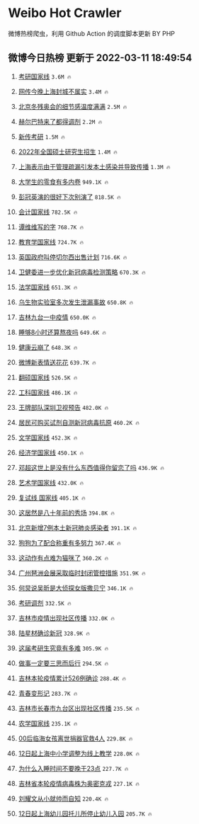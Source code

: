 # Weibo Hot Crawler 



微博热榜爬虫，利用 Github Action 的调度脚本更新 BY PHP 


## 微博今日热榜 更新于 2022-03-11 18:49:54 
1. [考研国家线](https://s.weibo.com/weibo?q=%23%E8%80%83%E7%A0%94%E5%9B%BD%E5%AE%B6%E7%BA%BF%23&Refer=top) `3.6M 🔥` 

1. [网传今晚上海封城不属实](https://s.weibo.com/weibo?q=%23%E7%BD%91%E4%BC%A0%E4%BB%8A%E6%99%9A%E4%B8%8A%E6%B5%B7%E5%B0%81%E5%9F%8E%E4%B8%8D%E5%B1%9E%E5%AE%9E%23&Refer=top) `3.4M 🔥` 

1. [北京冬残奥会的细节感温度满满](https://s.weibo.com/weibo?q=%23%E5%8C%97%E4%BA%AC%E5%86%AC%E6%AE%8B%E5%A5%A5%E4%BC%9A%E7%9A%84%E7%BB%86%E8%8A%82%E6%84%9F%E6%B8%A9%E5%BA%A6%E6%BB%A1%E6%BB%A1%23&Refer=top) `2.5M 🔥` 

1. [赫尔巴特来了都得调剂](https://s.weibo.com/weibo?q=%23%E8%B5%AB%E5%B0%94%E5%B7%B4%E7%89%B9%E6%9D%A5%E4%BA%86%E9%83%BD%E5%BE%97%E8%B0%83%E5%89%82%23&Refer=top) `2.2M 🔥` 

1. [新传考研](https://s.weibo.com/weibo?q=%23%E6%96%B0%E4%BC%A0%E8%80%83%E7%A0%94%23&Refer=top) `1.5M 🔥` 

1. [2022年全国硕士研究生招生](https://s.weibo.com/weibo?q=%232022%E5%B9%B4%E5%85%A8%E5%9B%BD%E7%A1%95%E5%A3%AB%E7%A0%94%E7%A9%B6%E7%94%9F%E6%8B%9B%E7%94%9F%23&Refer=top) `1.4M 🔥` 

1. [上海表示由于管理疏漏引发本土感染并导致传播](https://s.weibo.com/weibo?q=%23%E4%B8%8A%E6%B5%B7%E8%A1%A8%E7%A4%BA%E7%94%B1%E4%BA%8E%E7%AE%A1%E7%90%86%E7%96%8F%E6%BC%8F%E5%BC%95%E5%8F%91%E6%9C%AC%E5%9C%9F%E6%84%9F%E6%9F%93%E5%B9%B6%E5%AF%BC%E8%87%B4%E4%BC%A0%E6%92%AD%23&Refer=top) `1.3M 🔥` 

1. [大学生的零食有多内卷](https://s.weibo.com/weibo?q=%23%E5%A4%A7%E5%AD%A6%E7%94%9F%E7%9A%84%E9%9B%B6%E9%A3%9F%E6%9C%89%E5%A4%9A%E5%86%85%E5%8D%B7%23&Refer=top) `949.1K 🔥` 

1. [彭冠英演的很好下次别演了](https://s.weibo.com/weibo?q=%23%E5%BD%AD%E5%86%A0%E8%8B%B1%E6%BC%94%E7%9A%84%E5%BE%88%E5%A5%BD%E4%B8%8B%E6%AC%A1%E5%88%AB%E6%BC%94%E4%BA%86%23&Refer=top) `818.5K 🔥` 

1. [会计国家线](https://s.weibo.com/weibo?q=%E4%BC%9A%E8%AE%A1%E5%9B%BD%E5%AE%B6%E7%BA%BF&Refer=top) `782.5K 🔥` 

1. [谭维维写的字](https://s.weibo.com/weibo?q=%23%E8%B0%AD%E7%BB%B4%E7%BB%B4%E5%86%99%E7%9A%84%E5%AD%97%23&Refer=top) `768.7K 🔥` 

1. [教育学国家线](https://s.weibo.com/weibo?q=%23%E6%95%99%E8%82%B2%E5%AD%A6%E5%9B%BD%E5%AE%B6%E7%BA%BF%23&Refer=top) `724.7K 🔥` 

1. [英国政府叫停切尔西出售计划](https://s.weibo.com/weibo?q=%23%E8%8B%B1%E5%9B%BD%E6%94%BF%E5%BA%9C%E5%8F%AB%E5%81%9C%E5%88%87%E5%B0%94%E8%A5%BF%E5%87%BA%E5%94%AE%E8%AE%A1%E5%88%92%23&Refer=top) `716.6K 🔥` 

1. [卫健委进一步优化新冠病毒检测策略](https://s.weibo.com/weibo?q=%23%E5%8D%AB%E5%81%A5%E5%A7%94%E8%BF%9B%E4%B8%80%E6%AD%A5%E4%BC%98%E5%8C%96%E6%96%B0%E5%86%A0%E7%97%85%E6%AF%92%E6%A3%80%E6%B5%8B%E7%AD%96%E7%95%A5%23&Refer=top) `670.3K 🔥` 

1. [法学国家线](https://s.weibo.com/weibo?q=%E6%B3%95%E5%AD%A6%E5%9B%BD%E5%AE%B6%E7%BA%BF&Refer=top) `651.3K 🔥` 

1. [乌生物实验室多次发生泄漏事故](https://s.weibo.com/weibo?q=%23%E4%B9%8C%E7%94%9F%E7%89%A9%E5%AE%9E%E9%AA%8C%E5%AE%A4%E5%A4%9A%E6%AC%A1%E5%8F%91%E7%94%9F%E6%B3%84%E6%BC%8F%E4%BA%8B%E6%95%85%23&Refer=top) `650.8K 🔥` 

1. [吉林九台一中疫情](https://s.weibo.com/weibo?q=%23%E5%90%89%E6%9E%97%E4%B9%9D%E5%8F%B0%E4%B8%80%E4%B8%AD%E7%96%AB%E6%83%85%23&Refer=top) `650.0K 🔥` 

1. [睡够8小时还算熬夜吗](https://s.weibo.com/weibo?q=%23%E7%9D%A1%E5%A4%9F8%E5%B0%8F%E6%97%B6%E8%BF%98%E7%AE%97%E7%86%AC%E5%A4%9C%E5%90%97%23&Refer=top) `649.6K 🔥` 

1. [健康云崩了](https://s.weibo.com/weibo?q=%23%E5%81%A5%E5%BA%B7%E4%BA%91%E5%B4%A9%E4%BA%86%23&Refer=top) `648.3K 🔥` 

1. [微博新表情送花花](https://s.weibo.com/weibo?q=%23%E5%BE%AE%E5%8D%9A%E6%96%B0%E8%A1%A8%E6%83%85%E9%80%81%E8%8A%B1%E8%8A%B1%23&Refer=top) `639.7K 🔥` 

1. [翻硕国家线](https://s.weibo.com/weibo?q=%23%E7%BF%BB%E7%A1%95%E5%9B%BD%E5%AE%B6%E7%BA%BF%23&Refer=top) `526.5K 🔥` 

1. [工科国家线](https://s.weibo.com/weibo?q=%E5%B7%A5%E7%A7%91%E5%9B%BD%E5%AE%B6%E7%BA%BF&Refer=top) `486.1K 🔥` 

1. [王牌部队深圳卫视预告](https://s.weibo.com/weibo?q=%23%E7%8E%8B%E7%89%8C%E9%83%A8%E9%98%9F%E6%B7%B1%E5%9C%B3%E5%8D%AB%E8%A7%86%E9%A2%84%E5%91%8A%23&Refer=top) `482.0K 🔥` 

1. [居民可购买试剂自测新冠病毒抗原](https://s.weibo.com/weibo?q=%23%E5%B1%85%E6%B0%91%E5%8F%AF%E8%B4%AD%E4%B9%B0%E8%AF%95%E5%89%82%E8%87%AA%E6%B5%8B%E6%96%B0%E5%86%A0%E7%97%85%E6%AF%92%E6%8A%97%E5%8E%9F%23&Refer=top) `460.2K 🔥` 

1. [文学国家线](https://s.weibo.com/weibo?q=%E6%96%87%E5%AD%A6%E5%9B%BD%E5%AE%B6%E7%BA%BF&Refer=top) `452.3K 🔥` 

1. [经济学国家线](https://s.weibo.com/weibo?q=%E7%BB%8F%E6%B5%8E%E5%AD%A6%E5%9B%BD%E5%AE%B6%E7%BA%BF&Refer=top) `450.1K 🔥` 

1. [邓超这世上是没有什么东西值得你留恋了吗](https://s.weibo.com/weibo?q=%23%E9%82%93%E8%B6%85%E8%BF%99%E4%B8%96%E4%B8%8A%E6%98%AF%E6%B2%A1%E6%9C%89%E4%BB%80%E4%B9%88%E4%B8%9C%E8%A5%BF%E5%80%BC%E5%BE%97%E4%BD%A0%E7%95%99%E6%81%8B%E4%BA%86%E5%90%97%23&Refer=top) `436.9K 🔥` 

1. [艺术学国家线](https://s.weibo.com/weibo?q=%E8%89%BA%E6%9C%AF%E5%AD%A6%E5%9B%BD%E5%AE%B6%E7%BA%BF&Refer=top) `432.0K 🔥` 

1. [复试线 国家线](https://s.weibo.com/weibo?q=%E5%A4%8D%E8%AF%95%E7%BA%BF%20%E5%9B%BD%E5%AE%B6%E7%BA%BF&Refer=top) `405.1K 🔥` 

1. [这居然是八十年前的秀场](https://s.weibo.com/weibo?q=%23%E8%BF%99%E5%B1%85%E7%84%B6%E6%98%AF%E5%85%AB%E5%8D%81%E5%B9%B4%E5%89%8D%E7%9A%84%E7%A7%80%E5%9C%BA%23&Refer=top) `394.8K 🔥` 

1. [北京新增7例本土新冠肺炎感染者](https://s.weibo.com/weibo?q=%23%E5%8C%97%E4%BA%AC%E6%96%B0%E5%A2%9E7%E4%BE%8B%E6%9C%AC%E5%9C%9F%E6%96%B0%E5%86%A0%E8%82%BA%E7%82%8E%E6%84%9F%E6%9F%93%E8%80%85%23&Refer=top) `391.1K 🔥` 

1. [狗狗为了配合称重有多努力](https://s.weibo.com/weibo?q=%23%E7%8B%97%E7%8B%97%E4%B8%BA%E4%BA%86%E9%85%8D%E5%90%88%E7%A7%B0%E9%87%8D%E6%9C%89%E5%A4%9A%E5%8A%AA%E5%8A%9B%23&Refer=top) `367.4K 🔥` 

1. [这动作有点难为猫咪了](https://s.weibo.com/weibo?q=%23%E8%BF%99%E5%8A%A8%E4%BD%9C%E6%9C%89%E7%82%B9%E9%9A%BE%E4%B8%BA%E7%8C%AB%E5%92%AA%E4%BA%86%23&Refer=top) `360.2K 🔥` 

1. [广州琶洲会展采取临时封闭管控措施](https://s.weibo.com/weibo?q=%23%E5%B9%BF%E5%B7%9E%E7%90%B6%E6%B4%B2%E4%BC%9A%E5%B1%95%E9%87%87%E5%8F%96%E4%B8%B4%E6%97%B6%E5%B0%81%E9%97%AD%E7%AE%A1%E6%8E%A7%E6%8E%AA%E6%96%BD%23&Refer=top) `351.9K 🔥` 

1. [何炅说吴昕是大侦探女版撒贝宁](https://s.weibo.com/weibo?q=%23%E4%BD%95%E7%82%85%E8%AF%B4%E5%90%B4%E6%98%95%E6%98%AF%E5%A4%A7%E4%BE%A6%E6%8E%A2%E5%A5%B3%E7%89%88%E6%92%92%E8%B4%9D%E5%AE%81%23&Refer=top) `346.1K 🔥` 

1. [考研调剂](https://s.weibo.com/weibo?q=%E8%80%83%E7%A0%94%E8%B0%83%E5%89%82&Refer=top) `332.5K 🔥` 

1. [吉林市疫情出现社区传播](https://s.weibo.com/weibo?q=%23%E5%90%89%E6%9E%97%E5%B8%82%E7%96%AB%E6%83%85%E5%87%BA%E7%8E%B0%E7%A4%BE%E5%8C%BA%E4%BC%A0%E6%92%AD%23&Refer=top) `332.0K 🔥` 

1. [陆星材确诊新冠](https://s.weibo.com/weibo?q=%23%E9%99%86%E6%98%9F%E6%9D%90%E7%A1%AE%E8%AF%8A%E6%96%B0%E5%86%A0%23&Refer=top) `328.9K 🔥` 

1. [这届考研生究竟有多难](https://s.weibo.com/weibo?q=%23%E8%BF%99%E5%B1%8A%E8%80%83%E7%A0%94%E7%94%9F%E7%A9%B6%E7%AB%9F%E6%9C%89%E5%A4%9A%E9%9A%BE%23&Refer=top) `305.9K 🔥` 

1. [做事一定要三思而后行](https://s.weibo.com/weibo?q=%23%E5%81%9A%E4%BA%8B%E4%B8%80%E5%AE%9A%E8%A6%81%E4%B8%89%E6%80%9D%E8%80%8C%E5%90%8E%E8%A1%8C%23&Refer=top) `294.5K 🔥` 

1. [吉林本轮疫情累计526例确诊](https://s.weibo.com/weibo?q=%23%E5%90%89%E6%9E%97%E6%9C%AC%E8%BD%AE%E7%96%AB%E6%83%85%E7%B4%AF%E8%AE%A1526%E4%BE%8B%E7%A1%AE%E8%AF%8A%23&Refer=top) `288.4K 🔥` 

1. [青春变形记](https://s.weibo.com/weibo?q=%E9%9D%92%E6%98%A5%E5%8F%98%E5%BD%A2%E8%AE%B0&Refer=top) `283.7K 🔥` 

1. [吉林市长春市九台区出现社区传播](https://s.weibo.com/weibo?q=%23%E5%90%89%E6%9E%97%E5%B8%82%E9%95%BF%E6%98%A5%E5%B8%82%E4%B9%9D%E5%8F%B0%E5%8C%BA%E5%87%BA%E7%8E%B0%E7%A4%BE%E5%8C%BA%E4%BC%A0%E6%92%AD%23&Refer=top) `235.5K 🔥` 

1. [农学国家线](https://s.weibo.com/weibo?q=%E5%86%9C%E5%AD%A6%E5%9B%BD%E5%AE%B6%E7%BA%BF&Refer=top) `235.1K 🔥` 

1. [00后临海女孩离世捐器官救4人](https://s.weibo.com/weibo?q=%2300%E5%90%8E%E4%B8%B4%E6%B5%B7%E5%A5%B3%E5%AD%A9%E7%A6%BB%E4%B8%96%E6%8D%90%E5%99%A8%E5%AE%98%E6%95%914%E4%BA%BA%23&Refer=top) `229.8K 🔥` 

1. [12日起上海中小学调整为线上教学](https://s.weibo.com/weibo?q=%2312%E6%97%A5%E8%B5%B7%E4%B8%8A%E6%B5%B7%E4%B8%AD%E5%B0%8F%E5%AD%A6%E8%B0%83%E6%95%B4%E4%B8%BA%E7%BA%BF%E4%B8%8A%E6%95%99%E5%AD%A6%23&Refer=top) `228.0K 🔥` 

1. [为什么入睡时间不要晚于23点](https://s.weibo.com/weibo?q=%23%E4%B8%BA%E4%BB%80%E4%B9%88%E5%85%A5%E7%9D%A1%E6%97%B6%E9%97%B4%E4%B8%8D%E8%A6%81%E6%99%9A%E4%BA%8E23%E7%82%B9%23&Refer=top) `227.7K 🔥` 

1. [吉林省本轮疫情病毒株为奥密克戎](https://s.weibo.com/weibo?q=%23%E5%90%89%E6%9E%97%E7%9C%81%E6%9C%AC%E8%BD%AE%E7%96%AB%E6%83%85%E7%97%85%E6%AF%92%E6%A0%AA%E4%B8%BA%E5%A5%A5%E5%AF%86%E5%85%8B%E6%88%8E%23&Refer=top) `227.1K 🔥` 

1. [刘耀文从小就帅而自知](https://s.weibo.com/weibo?q=%23%E5%88%98%E8%80%80%E6%96%87%E4%BB%8E%E5%B0%8F%E5%B0%B1%E5%B8%85%E8%80%8C%E8%87%AA%E7%9F%A5%23&Refer=top) `220.4K 🔥` 

1. [12日起上海幼儿园托儿所停止幼儿入园](https://s.weibo.com/weibo?q=%2312%E6%97%A5%E8%B5%B7%E4%B8%8A%E6%B5%B7%E5%B9%BC%E5%84%BF%E5%9B%AD%E6%89%98%E5%84%BF%E6%89%80%E5%81%9C%E6%AD%A2%E5%B9%BC%E5%84%BF%E5%85%A5%E5%9B%AD%23&Refer=top) `205.7K 🔥` 

